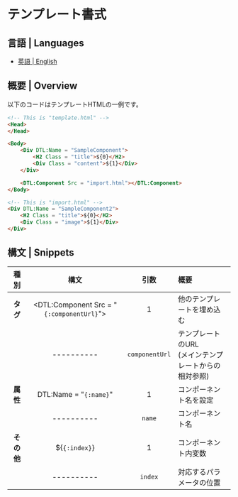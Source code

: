 # テンプレート書式


## 言語 | Languages
* [英語 | English](./Format.md)


## 概要 | Overview
以下のコードはテンプレートHTMLの一例です。

```HTML
<!-- This is "template.html" -->
<Head>
</Head>

<Body>
	<Div DTL:Name = "SampleComponent">
		<H2 Class = "title">${0}</H2>
		<Div Class = "content">${1}</Div>
	</Div>

	<DTL:Component Src = "import.html"></DTL:Component>
</Body>
```

```HTML
<!-- This is "import.html" -->
<Div DTL:Name = "SampleComponent2">
	<H2 Class = "title">${0}</H2>
	<Div Class = "image">${1}</Div>
</Div>
```


## 構文 | Snippets
| 種別 | 構文 | 引数 | 概要 |
|:--------:|:--------:|:--------:|:---------|
| **タグ** | <DTL:Component Src = "`{:componentUrl}`"> | 1 | 他のテンプレートを埋め込む |
|  | ---------- | `componentUrl` | テンプレートのURL<Br />(メインテンプレートからの相対参照) |
| **属性** | DTL:Name = "`{:name}`" | 1 | コンポーネント名を設定 |
|  | ---------- | `name` | コンポーネント名 |
| **その他** | ${`{:index}`} | 1 | コンポーネント内変数 |
|  | ---------- | `index` | 対応するパラメータの位置 |